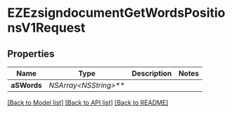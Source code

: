 # EZEzsigndocumentGetWordsPositionsV1Request

## Properties
Name | Type | Description | Notes
------------ | ------------- | ------------- | -------------
**aSWords** | **NSArray&lt;NSString*&gt;*** |  | 

[[Back to Model list]](../README.md#documentation-for-models) [[Back to API list]](../README.md#documentation-for-api-endpoints) [[Back to README]](../README.md)


